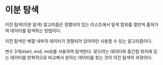 # 이분 탐색

이진 탐색(이분 탐색) 알고리즘은 정렬되어 있는 리스트에서 탐색 범위를 절반씩 좁혀가며 데이터를 탐색하는 방법이다.

이진 탐색은 배열 내부의 데이터가 정렬되어 있어야만 사용할 수 있는 알고리즘이다.

변수 3개(start, end, mid)를 사용하여 탐색한다. 찾으려는 데이터와 중간점 위치에 있는 데이터를 반복적으로 비교해서 원하는 데이터를 찾는 것이 이진 탐색의 과정이다.